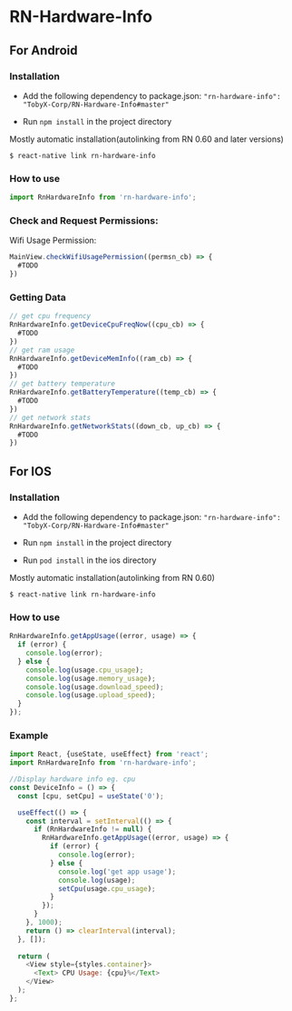 # RN-Hardware-Info


## For Android

### Installation
- Add the following dependency to package.json:
  `"rn-hardware-info": "TobyX-Corp/RN-Hardware-Info#master"`
  
- Run `npm install` in the project directory

Mostly automatic installation(autolinking from RN 0.60 and later versions)

`$ react-native link rn-hardware-info`

### How to use
```javascript
import RnHardwareInfo from 'rn-hardware-info';
```
### Check and Request Permissions:

Wifi Usage Permission:
```javascript
MainView.checkWifiUsagePermission((permsn_cb) => {
  #TODO
})
```
### Getting Data
```javascript
// get cpu frequency
RnHardwareInfo.getDeviceCpuFreqNow((cpu_cb) => {
  #TODO
})
// get ram usage
RnHardwareInfo.getDeviceMemInfo((ram_cb) => {
  #TODO
})
// get battery temperature
RnHardwareInfo.getBatteryTemperature((temp_cb) => {
  #TODO
})
// get network stats
RnHardwareInfo.getNetworkStats((down_cb, up_cb) => {
  #TODO
})
```




## For IOS

### Installation
- Add the following dependency to package.json:
  `"rn-hardware-info": "TobyX-Corp/RN-Hardware-Info#master"`
  
- Run `npm install` in the project directory
 
- Run  `pod install` in the ios directory

Mostly automatic installation(autolinking from RN 0.60)

`$ react-native link rn-hardware-info`

### How to use
```javascript
RnHardwareInfo.getAppUsage((error, usage) => {
  if (error) {
    console.log(error);
  } else {
    console.log(usage.cpu_usage);
    console.log(usage.memory_usage);
    console.log(usage.download_speed);
    console.log(usage.upload_speed);
  }
});
```
### Example
```javascript
import React, {useState, useEffect} from 'react';
import RnHardwareInfo from 'rn-hardware-info';

//Display hardware info eg. cpu
const DeviceInfo = () => {
  const [cpu, setCpu] = useState('0');

  useEffect(() => {
    const interval = setInterval(() => {
      if (RnHardwareInfo != null) {
        RnHardwareInfo.getAppUsage((error, usage) => {
          if (error) {
            console.log(error);
          } else {
            console.log('get app usage');
            console.log(usage);
            setCpu(usage.cpu_usage);
          }
        });
      }
    }, 1000);
    return () => clearInterval(interval);
  }, []);
  
  return (
    <View style={styles.container}>
      <Text> CPU Usage: {cpu}%</Text>
    </View>
  );
};
```
